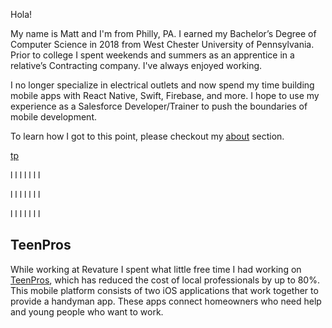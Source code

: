 Hola!

My name is Matt and I'm from Philly, PA. I earned my Bachelor’s Degree of Computer Science in 2018 from West Chester University of Pennsylvania. Prior to college I spent weekends and summers as an apprentice in a relative’s Contracting company. I've always enjoyed working.

I no longer specialize in electrical outlets and now spend my time building mobile apps with React Native, Swift, Firebase, and more. I hope to use my experience as a Salesforce Developer/Trainer to push the boundaries of mobile development.  

To learn how I got to this point, please checkout my [about](https://github.com/chooch620/portfolio/blob/master/about.md) section. 

[tp](#teenpros)

l
l
l
l
l
l
l

l
l
l
l
l
l
l

l
l
l
l
l
l
l

## TeenPros
While working at Revature I spent what little free time I had working on [TeenPros](teenprofessionals.com), which has reduced the cost of local professionals by up to 80%. This mobile platform consists of two iOS applications that work together to provide a handyman app. These apps connect homeowners who need help and young people who want to work. 





